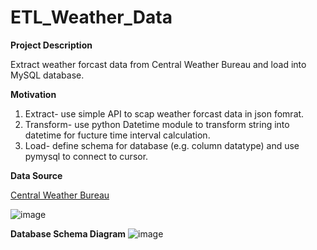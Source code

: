 # ETL_Weather_Data

**Project Description**

Extract weather forcast data from Central Weather Bureau and load into MySQL database.

**Motivation**

1. Extract- use simple API to scap weather forcast data in json fomrat.
2. Transform- use python Datetime module to transform string into datetime for fucture time interval calculation.
3. Load- define schema for database (e.g. column datatype) and use pymysql to connect to cursor.

**Data Source**

[Central Weather Bureau](https://opendata.cwb.gov.tw/dataset/forecast/F-C0032-001)

![image](https://github.com/legendyen/ETL_Weather_Data/assets/20420765/ebf2e025-0c03-46c1-ac04-72e005830142)



**Database Schema Diagram**
![image](https://github.com/legendyen/ETL_Weather_Data/assets/20420765/39a1f016-c726-46fe-8f00-cb44f8da7eb2)
